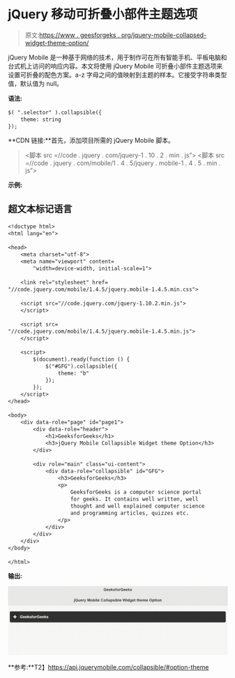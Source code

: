 # jQuery 移动可折叠小部件主题选项

> 原文:[https://www . geesforgeks . org/jquery-mobile-collapsed-widget-theme-option/](https://www.geeksforgeeks.org/jquery-mobile-collapsible-widget-theme-option/)

jQuery Mobile 是一种基于网络的技术，用于制作可在所有智能手机、平板电脑和台式机上访问的响应内容。本文将使用 jQuery Mobile 可折叠小部件主题选项来设置可折叠的配色方案。a-z 字母之间的值映射到主题的样本。它接受字符串类型值，默认值为 null。

**语法:**

```
$( ".selector" ).collapsible({
    theme: string
});
```

**CDN 链接:**首先，添加项目所需的 jQuery Mobile 脚本。

> <link rel="”stylesheet”" href="”//code.jquery.com/mobile/1.4.5/jquery.mobile-1.4.5.min.css”">
> <脚本 src =//code . jquery . com/jquery-1 . 10 . 2 . min . js”></脚本>
> <脚本 src =//code . jquery . com/mobile/1 . 4 . 5/jquery . mobile-1 . 4 . 5 . min . js”></脚本>

**示例:**

## 超文本标记语言

```
<!doctype html>
<html lang="en">

<head>
    <meta charset="utf-8">
    <meta name="viewport" content=
        "width=device-width, initial-scale=1">

    <link rel="stylesheet" href=
"//code.jquery.com/mobile/1.4.5/jquery.mobile-1.4.5.min.css">

    <script src="//code.jquery.com/jquery-1.10.2.min.js">
    </script>

    <script src=
"//code.jquery.com/mobile/1.4.5/jquery.mobile-1.4.5.min.js">
    </script>

    <script>
        $(document).ready(function () {
            $("#GFG").collapsible({
                theme: "b"
            });
        });
    </script>
</head>

<body>
    <div data-role="page" id="page1">
        <div data-role="header">
            <h1>GeeksforGeeks</h1>
            <h3>jQuery Mobile Collapsible Widget theme Option</h3>
        </div>

        <div role="main" class="ui-content">
            <div data-role="collapsible" id="GFG">
                <h3>GeeksforGeeks</h3>
                <p>
                    GeeksforGeeks is a computer science portal
                    for geeks. It contains well written, well
                    thought and well explained computer science
                    and programming articles, quizzes etc.
                </p>
            </div>
        </div>
    </div>
</body>

</html>
```

**输出:**

![](img/bdae6c29a40f00dff11113bd3758a402.png)

**参考:**T2】https://api.jquerymobile.com/collapsible/#option-theme